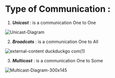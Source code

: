 # Type of Communication :
1. ***Unicast*** : is a communication One to One 

![Unicast-Diagram](https://user-images.githubusercontent.com/92652606/139153742-3984ddbe-76bf-45d8-b56e-06564aee2b9a.png)

2. ***Broadcats*** : is a communication One to All 

![external-content duckduckgo com(1)](https://user-images.githubusercontent.com/92652606/139153770-1100442a-ccef-4842-baac-9fa7684cecbd.gif)

3. ***Multicast*** : is a communication One to Some 

![Multicast-Diagram-300x145](https://user-images.githubusercontent.com/92652606/139153746-088359f2-29d3-4b90-8c23-207f539f2ac2.png)


